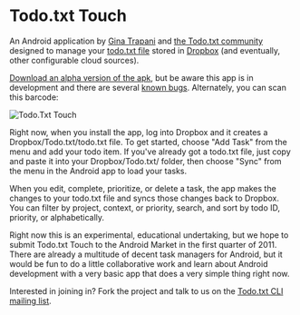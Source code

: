 # Todo.txt Touch

An Android application by [Gina Trapani](http://ginatrapani.org) and [the Todo.txt community](http://groups.yahoo.com/group/todotxt/) designed to manage your [todo.txt file](http://todotxt.com) stored in [Dropbox](http://dropbox.com) (and eventually, other configurable cloud sources).

[Download an alpha version of the apk](https://github.com/ginatrapani/todo.txt-touch/downloads), but be aware this app is in development and there are several [known bugs](https://github.com/ginatrapani/todo.txt-touch/issues).  Alternately, you can scan this barcode:

![Todo.Txt Touch](https://chart.googleapis.com/chart?cht=qr&chs=300x300&chl=https://github.com/downloads/ginatrapani/todo.txt-touch/todo.txt-touch.apk)

Right now, when you install the app, log into Dropbox and it creates a Dropbox/Todo.txt/todo.txt file. To get started, choose "Add Task" from the menu and add your todo item. If you've already got a todo.txt file, just copy and paste it into your Dropbox/Todo.txt/ folder, then choose "Sync" from the menu in the Android app to load your tasks.

When you edit, complete, prioritize, or delete a task, the app makes the changes to your todo.txt file and syncs those changes back to Dropbox. You can filter by project, context, or priority, search, and sort by todo ID, priority, or alphabetically.

Right now this is an experimental, educational undertaking, but we hope to submit Todo.txt Touch to the Android Market in the first quarter of 2011. There are already a multitude of decent task managers for Android, but it would be fun to do a little collaborative work and learn about Android development with a very basic app that does a very simple thing right now. 

Interested in joining in? Fork the project and talk to us on the [Todo.txt CLI mailing list](http://groups.yahoo.com/group/todotxt/).
